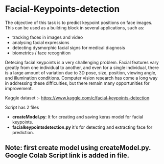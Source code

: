 # Facial-Keypoints-detection

The objective of this task is to predict keypoint positions on face images. This can be used as a building block in several applications, such as:

- tracking faces in images and video
- analysing facial expressions
- detecting dysmorphic facial signs for medical diagnosis
- biometrics / face recognition

Detecing facial keypoints is a very challenging problem.  Facial features vary greatly from one individual to another, and even for a single individual, there is a large amount of variation due to 3D pose, size, position, viewing angle, and illumination conditions. Computer vision research has come a long way in addressing these difficulties, but there remain many opportunities for improvement.

Kaggle dataset :- https://www.kaggle.com/c/facial-keypoints-detection


Script has 2 files

- **createModel.py**: It for creating and saving keras model for facial keypoints.
- **facialkeypointsdetection.py** it's for detecting and extracting face for prediction.


## Note: first create model using createModel.py. Google Colab Script link is added in file.